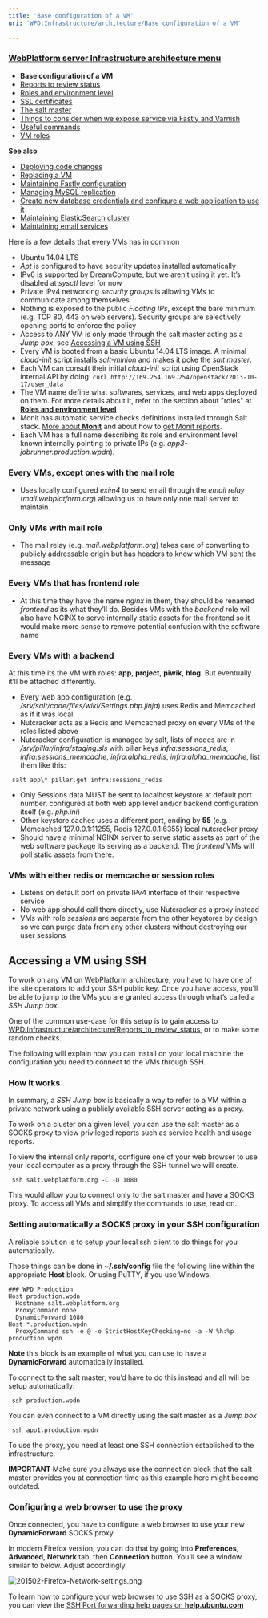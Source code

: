 ```yaml
---
title: 'Base configuration of a VM'
uri: 'WPD:Infrastructure/architecture/Base configuration of a VM'

---
```

### [WebPlatform server Infrastructure architecture menu](/WPD:Infrastructure/architecture)

-   **Base configuration of a VM**
-   [Reports to review status](/WPD:Infrastructure/architecture/Reports_to_review_status)
-   [Roles and environment level](/WPD:Infrastructure/architecture/Roles_and_environment_level)
-   [SSL certificates](/WPD:Infrastructure/architecture/SSL_certificates)
-   [The salt master](/WPD:Infrastructure/architecture/The_salt_master)
-   [Things to consider when we expose service via Fastly and Varnish](/WPD:Infrastructure/architecture/Things_to_consider_when_we_expose_service_via_Fastly_and_Varnish)
-   [Useful commands](/WPD:Infrastructure/architecture/Useful_commands)
-   [VM roles](/WPD:Infrastructure/architecture/VM_roles)

**See also**

-   [Deploying code changes](/WPD:Infrastructure/procedures/Deploying_code_changes)
-   [Replacing a VM](/WPD:Infrastructure/procedures/Replacing_a_VM)
-   [Maintaining Fastly configuration](/WPD:Infrastructure/procedures/Maintaining_Varnish_or_Fastly_configuration)
-   [Managing MySQL replication](/WPD:Infrastructure/procedures/Managing_MySQL_replication)
-   [Create new database credentials and configure a web application to use it](/WPD:Infrastructure/procedures/Create_new_database_credentials_configure_a_web_application_to_use_it)
-   [Maintaining ElasticSearch cluster](/WPD:Infrastructure/procedures/Maintaining_ElasticSearch_cluster)
-   [Maintaining email services](/WPD:Infrastructure/procedures/Maintaining_email_services)

Here is a few details that every VMs has in common

-   Ubuntu 14.04 LTS
-   *Apt* is configured to have security updates installed automatically
-   IPv6 is supported by DreamCompute, but we aren’t using it yet. It’s disabled at *sysctl* level for now
-   Private IPv4 networking *security groups* is allowing VMs to communicate among themselves
-   Nothing is exposed to the public *Floating IPs*, except the bare minimum (e.g. TCP 80, 443 on web servers). Security groups are selectively opening ports to enforce the policy
-   Access to ANY VM is only made through the salt master acting as a *Jump box*, see [Accessing a VM using SSH](#Accessing_a_VM_using_SSH)
-   Every VM is booted from a basic Ubuntu 14.04 LTS image. A minimal *cloud-init* script installs *salt-minion* and makes it poke the *salt master*.
-   Each VM can consult their initial *cloud-init* script using OpenStack internal API by doing: `curl http://169.254.169.254/openstack/2013-10-17/user_data`
-   The VM name define what softwares, services, and web apps deployed on them. For more details about it, refer to the section about "roles" at [**Roles and environment level**](/WPD:Infrastructure/architecture/Roles_and_environment_level)
-   Monit has automatic service checks definitions installed through Salt stack. [More about **Monit**](/WPD:Infrastructure/Monitoring/Monit) and about how to [get Monit reports](/WPD:Infrastructure/architecture/Reports_to_review_status#Using_Monit).
-   Each VM has a full name describing its role and environment level known internally pointing to private IPs (e.g. *app3-jobrunner.production.wpdn*).

### Every VMs, except ones with the mail role

-   Uses locally configured *exim4* to send email through the *email relay* (*mail.webplatform.org*) allowing us to have only one mail server to maintain.

### Only VMs with mail role

-   The mail relay (e.g. *mail.webplatform.org*) takes care of converting to publicly addressable origin but has headers to know which VM sent the message

### Every VMs that has frontend role

-   At this time they have the name *nginx* in them, they should be renamed *frontend* as its what they’ll do. Besides VMs with the *backend* role will also have NGINX to serve internally static assets for the frontend so it would make more sense to remove potential confusion with the software name

### Every VMs with a backend

At this time its the VM with roles: **app**, **project**, **piwik**, **blog**. But eventually it’ll be attached differently.

-   Every web app configuration (e.g. */srv/salt/code/files/wiki/Settings.php.jinja*) uses Redis and Memcached as if it was local
-   Nutcracker acts as a Redis and Memcached proxy on every VMs of the roles listed above
-   Nutcracker configuration is managed by salt, lists of nodes are in */srv/pillar/infra/staging.sls* with pillar keys *infra:sessions\_redis*, *infra:sessions\_memcache*, *infra:alpha\_redis*, *infra:alpha\_memcache*, list them like this:

<!-- -->

     salt app\* pillar.get infra:sessions_redis

-   Only Sessions data MUST be sent to localhost keystore at default port number, configured at both web app level and/or backend configuration itself (e.g. *php.ini*)
-   Other keystore caches uses a different port, ending by **55** (e.g. Memcached 127.0.0.1:11255, Redis 127.0.0.1:6355) local nutcracker proxy
-   Should have a minimal NGINX server to serve static assets as part of the web software package its serving as a backend. The *frontend* VMs will poll static assets from there.

### VMs with either redis or memcache or session roles

-   Listens on default port on private IPv4 interface of their respective service
-   No web app should call them directly, use Nutcracker as a proxy instead
-   VMs with role *sessions* are separate from the other keystores by design so we can purge data from any other clusters without destroying our user sessions

## Accessing a VM using SSH

To work on any VM on WebPlatform architecture, you have to have one of the site operators to add your SSH public key. Once you have access, you’ll be able to jump to the VMs you are granted access through what’s called a *SSH Jump box*.

One of the common use-case for this setup is to gain access to [WPD:Infrastructure/architecture/Reports\_to\_review\_status](/WPD:Infrastructure/architecture/Reports_to_review_status), or to make some random checks.

The following will explain how you can install on your local machine the configuration you need to connect to the VMs through SSH.

### How it works

In summary, a *SSH Jump box* is basically a way to refer to a VM within a private network using a publicly available SSH server acting as a proxy.

To work on a cluster on a given level, you can use the salt master as a SOCKS proxy to view privileged reports such as service health and usage reports.

To view the internal only reports, configure one of your web browser to use your local computer as a proxy through the SSH tunnel we will create.

     ssh salt.webplatform.org -C -D 1080

This would allow you to connect only to the salt master and have a SOCKS proxy. To access all VMs and simplify the commands to use, read on.

### Setting automatically a SOCKS proxy in your SSH configuration

A reliable solution is to setup your local ssh client to do things for you automatically.

Those things can be done in **\~/.ssh/config** file the following line within the appropriate **Host** block. Or using PuTTY, if you use Windows.

    ### WPD Production
    Host production.wpdn
      Hostname salt.webplatform.org
      ProxyCommand none
      DynamicForward 1080
    Host *.production.wpdn
      ProxyCommand ssh -e @ -o StrictHostKeyChecking=no -a -W %h:%p production.wpdn

**Note** this block is an example of what you can use to have a **DynamicForward** automatically installed.

To connect to the salt master, you’d have to do this instead and all will be setup automatically:

     ssh production.wpdn

You can even connect to a VM directly using the salt master as a *Jump box*

     ssh app1.production.wpdn

To use the proxy, you need at least one SSH connection established to the infrastructure.

**IMPORTANT** Make sure you always use the connection block that the salt master provides you at connection time as this example here might become outdated.

### Configuring a web browser to use the proxy

Once connected, you have to configure a web browser to use your new **DynamicForward** SOCKS proxy.

In modern Firefox version, you can do that by going into **Preferences**, **Advanced**, **Network** tab, then **Connection** button. You’ll see a window similar to below. Adjust accordingly.

![201502-Firefox-Network-settings.png](/WPD/assets/public/e/ee/201502-Firefox-Network-settings.png)

To learn how to configure your web browser to use SSH as a SOCKS proxy, you can view the [SSH Port forwarding help pages on **help.ubuntu.com**](https://help.ubuntu.com/community/SSH/OpenSSH/PortForwarding#Dynamic_Port_Forwarding)

